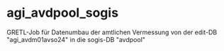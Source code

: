 # agi_avdpool_sogis
GRETL-Job für Datenumbau der amtlichen Vermessung von der edit-DB "agi_avdm01avso24" in die sogis-DB "avdpool" 
